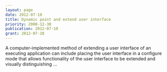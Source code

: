 ```yaml
---
layout: page
date: 2012-07-10
title: Dynamic point and extend user interface
priority: 2008-12-30
publication: 2012-07-10
grant: 2012-07-10
---
```

A computer-implemented method of extending a user interface of an executing application can include placing the user interface in a configure mode that allows functionality of the user interface to be extended and visually distinguishing …